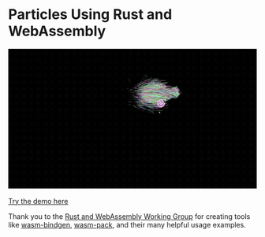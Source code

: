 # Particles Using Rust and WebAssembly
![Particles GIF](./demos/particles/particles.gif)

[Try the demo here][particle-demo-url]

Thank you to the [Rust and WebAssembly Working Group](https://github.com/rustwasm/team) for creating tools like [wasm-bindgen](https://github.com/rustwasm/wasm-bindgen), [wasm-pack]("https://github.com/rustwasm/wasm-pack"), and their many helpful usage examples.



[particle-demo-url]: <https://austinclem1.github.io/particles.html>
